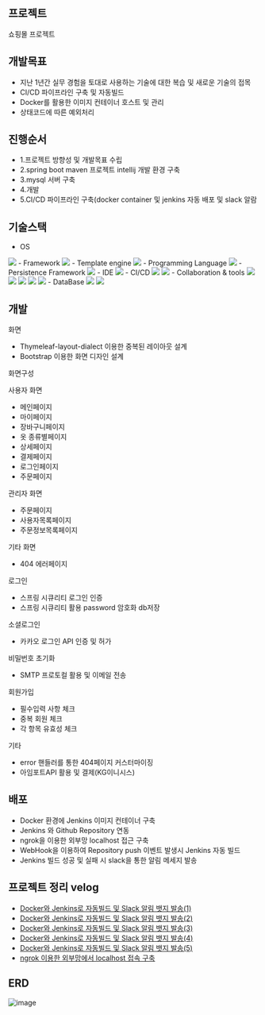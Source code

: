 
## 프로젝트

쇼핑몰 프로젝트


## 개발목표

- 지난 1년간 실무 경험을 토대로 사용하는 기술에 대한 복습 및 새로운 기술의 접목
- CI/CD 파이프라인 구축 및 자동빌드
- Docker를 활용한 이미지 컨테이너 호스트 및 관리  
- 상태코드에 따른 예외처리

## 진행순서
- 1.프로젝트 방향성 및 개발목표 수립
- 2.spring boot maven 프로젝트 intellij 개발 환경 구축
- 3.mysql 서버 구축
- 4.개발
- 5.CI/CD 파이프라인 구축(docker container 및 jenkins 자동 배포 및 slack 알람

## 기술스택
- OS
<img src="https://img.shields.io/badge/mac OS-000000?style=for-the-badge&logo=mac&logoColor=white">
- Framework
<img src="https://img.shields.io/badge/SpringBoot-6DB33F?style=for-the-badge&logo=SpringBoot&logoColor=white">
- Template engine
<img src="https://img.shields.io/badge/Thymeleaf-005F0F?style=for-the-badge&logo=Thymeleaf&logoColor=white"> 
- Programming Language
<img src="https://img.shields.io/badge/JAVA-007396?style=for-the-badge&logo=JAVA&logoColor=white"> 
- Persistence Framework 
    <img src="https://img.shields.io/badge/Jpa-007396?style=for-the-badge&logo=Jpa&logoColor=white">
- IDE
 <img src="https://img.shields.io/badge/intellj IDEA-000000?style=for-the-badge&logo=IntelliJ IDEA&logoColor=white">
- CI/CD
 <img src="https://img.shields.io/badge/DOCKER-2496ED?style=for-the-badge&logo=Docker&logoColor=white">  <img src="https://img.shields.io/badge/jenkins-D24939?style=for-the-badge&logo=Jenkins&logoColor=white">
 - Collaboration & tools
 <img src="https://img.shields.io/badge/GIT-D24939?style=for-the-badge&logo=GIT&logoColor=white"> <img src="https://img.shields.io/badge/GITHUB-181717?style=for-the-badge&logo=GITHUB&logoColor=white"> <img src="https://img.shields.io/badge/SLACK-4A154B?style=for-the-badge&logo=SLACK&logoColor=white">
<img src="https://img.shields.io/badge/postman-FF6C37?style=for-the-badge&logo=postman&logoColor=white"> <img src="https://img.shields.io/badge/ngrok-1F1E37?style=for-the-badge&logo=ngrok&logoColor=white"> 
- DataBase
<img src="https://img.shields.io/badge/mysql-4479A1?style=for-the-badge&logo=mysql&logoColor=white"> <img src="https://img.shields.io/badge/h2-1F1E37?style=for-the-badge&logo=h2&logoColor=white">

## 개발

화면
- Thymeleaf-layout-dialect 이용한 중복된 레이아웃 설계
- Bootstrap 이용한 화면 디자인 설계

화면구성

 사용자 화면                                            
 - 메인페이지                                        
- 마이페이지
- 장바구니페이지
- 옷 종류별페이지
- 상세페이지
- 결제페이지
- 로그인페이지
- 주문페이지

관리자 화면
- 주문페이지
- 사용자목록페이지
- 주문정보목록페이지

기타 화면
- 404 에러페이지



로그인
- 스프링 시큐리티 로그인 인증
- 스프링 시큐리티 활용 password 암호화 db저장

소셜로그인
- 카카오 로그인 API 인증 및 허가

비밀번호 초기화
- SMTP 프로토컬 활용 및 이메일 전송

회원가입
- 필수입력 사항 체크
- 중복 회원 체크
- 각 항목 유효성 체크

기타
- error 핸들러를 통한 404페이지 커스터마이징
- 아임포트API 활용 및 결제(KG이니시스)

## 배포

- Docker 환경에 Jenkins 이미지 컨테이너 구축
- Jenkins 와 Github Repository 연동
- ngrok을 이용한 외부망 localhost 접근 구축
- WebHook을 이용하여 Repository push 이벤트 발생시 Jenkins 자동 빌드
- Jenkins 빌드 성공 및 실패 시 slack을 통한 알림 메세지 발송
 
 ## 프로젝트 정리 velog

- [Docker와 Jenkins로 자동빌드 및 Slack 알림 뱃지 발송(1)](https://yjkim-dev.tistory.com/11)
- [Docker와 Jenkins로 자동빌드 및 Slack 알림 뱃지 발송(2)](https://yjkim-dev.tistory.com/12) 
- [Docker와 Jenkins로 자동빌드 및 Slack 알림 뱃지 발송(3)](https://yjkim-dev.tistory.com/13)
- [Docker와 Jenkins로 자동빌드 및 Slack 알림 뱃지 발송(4)](https://yjkim-dev.tistory.com/14)
- [Docker와 Jenkins로 자동빌드 및 Slack 알림 뱃지 발송(5)](https://yjkim-dev.tistory.com/15)
- [ngrok 이용한 외부망에서 localhost 접속 구축](https://yjkim-dev.tistory.com/16)


## ERD
![image](https://user-images.githubusercontent.com/73875312/149170340-6f469c3d-02fd-4e64-8e75-397abc33a1a8.png)








